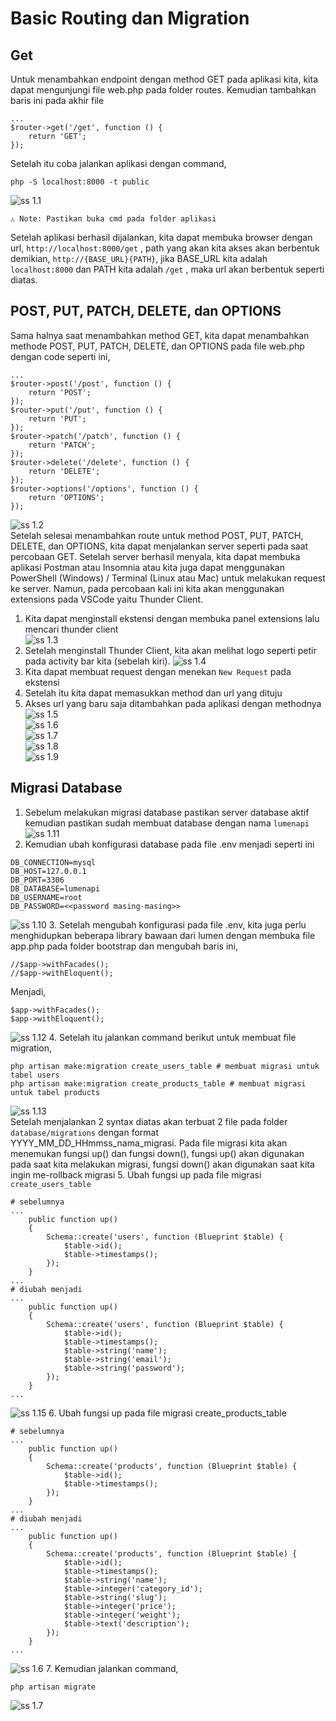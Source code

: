 # Basic Routing dan Migration

## Get
Untuk menambahkan endpoint dengan method GET pada aplikasi kita, kita dapat mengunjungi file web.php pada folder routes. Kemudian tambahkan baris ini pada akhir file

```
...
$router->get('/get', function () {
    return 'GET';
});
```
Setelah itu coba jalankan aplikasi dengan command,
```
php -S localhost:8000 -t public
```
![ss 1.1](../modul%204/ss%204/1.1.png)
```
⚠ Note: Pastikan buka cmd pada folder aplikasi
```
Setelah aplikasi berhasil dijalankan, kita dapat membuka browser dengan url, `http://localhost:8000/get` , path yang akan kita akses akan berbentuk demikian, `http://{BASE_URL}{PATH}`, jika BASE_URL kita adalah `localhost:8000` dan PATH kita adalah `/get` , maka url akan berbentuk seperti diatas.

## POST, PUT, PATCH, DELETE, dan OPTIONS
Sama halnya saat menambahkan method GET, kita dapat menambahkan methode POST, PUT, PATCH, DELETE, dan OPTIONS pada file web.php dengan code seperti ini,
```
...
$router->post('/post', function () {
    return 'POST';
});
$router->put('/put', function () {
    return 'PUT';
});
$router->patch('/patch', function () {
    return 'PATCH';
});
$router->delete('/delete', function () {
    return 'DELETE';
});
$router->options('/options', function () {
    return 'OPTIONS';
});
```
![ss 1.2](../modul%204/ss%204/1.2.png) <br>
Setelah selesai menambahkan route untuk method POST, PUT, PATCH, DELETE, dan OPTIONS, kita dapat menjalankan server seperti pada saat percobaan GET. Setelah server berhasil menyala, kita dapat membuka aplikasi Postman atau Insomnia atau kita juga dapat menggunakan PowerShell (Windows) / Terminal (Linux atau Mac) untuk melakukan request ke server. Namun, pada percobaan kali ini kita akan menggunakan extensions pada VSCode yaitu Thunder Client. 
1. Kita dapat menginstall ekstensi dengan membuka panel extensions lalu mencari thunder client <br>
![ss 1.3](../modul%204/ss%204/1.3.png)
2. Setelah menginstall Thunder Client, kita akan melihat logo seperti petir pada activity bar kita (sebelah kiri).
![ss 1.4](../modul%204/ss%204/1.4.png)
3. Kita dapat membuat request dengan menekan `New Request` pada ekstensi
4. Setelah itu kita dapat memasukkan method dan url yang dituju 
5. Akses url yang baru saja ditambahkan pada aplikasi dengan methodnya<br>
![ss 1.5](../modul%204/ss%204/1.5.png) <br>
![ss 1.6](../modul%204/ss%204/1.6.png) <br>
![ss 1.7](../modul%204/ss%204/1.7.png) <br>
![ss 1.8](../modul%204/ss%204/1.8.png) <br>
![ss 1.9](../modul%204/ss%204/1.9.png)

## Migrasi Database
1. Sebelum melakukan migrasi database pastikan server database aktif kemudian pastikan sudah membuat database dengan nama `lumenapi` <br>
![ss 1.11](../modul%204/ss%204/1.11.png)
2. Kemudian ubah konfigurasi database pada file .env menjadi seperti ini

```
DB_CONNECTION=mysql
DB_HOST=127.0.0.1
DB_PORT=3306
DB_DATABASE=lumenapi
DB_USERNAME=root
DB_PASSWORD=<<password masing-masing>>
```
![ss 1.10](../modul%204/ss%204/1.10.png)
3. Setelah mengubah konfigurasi pada file .env, kita juga perlu menghidupkan beberapa library bawaan dari lumen dengan membuka file app.php pada folder bootstrap dan mengubah baris ini,
```
//$app->withFacades();
//$app->withEloquent();
```
Menjadi,
```
$app->withFacades();
$app->withEloquent();
```
![ss 1.12](../modul%204/ss%204/1.12.png)
4. Setelah itu jalankan command berikut untuk membuat file migration, 
```
php artisan make:migration create_users_table # membuat migrasi untuk tabel users 
php artisan make:migration create_products_table # membuat migrasi untuk tabel products
```
![ss 1.13](../modul%204/ss%204/1.13.png) <br>
Setelah menjalankan 2 syntax diatas akan terbuat 2 file pada folder `database/migrations` dengan format YYYY_MM_DD_HHmmss_nama_migrasi. Pada file migrasi kita akan menemukan fungsi up() dan fungsi down(), fungsi up() akan digunakan pada saat kita melakukan migrasi, fungsi down() akan digunakan saat kita ingin me-rollback migrasi
5. Ubah fungsi up pada file migrasi `create_users_table`
```
# sebelumnya
...
    public function up()
    {
        Schema::create('users', function (Blueprint $table) {
            $table->id();
            $table->timestamps();
        });
    }
...
# diubah menjadi
...
    public function up()
    {
        Schema::create('users', function (Blueprint $table) {
            $table->id();
            $table->timestamps();
            $table->string('name');
            $table->string('email');
            $table->string('password');
        });
    }
...
```
![ss 1.15](../modul%204/ss%204/1.15.png)
6. Ubah fungsi up pada file migrasi create_products_table
```
# sebelumnya
...
    public function up()
    {
        Schema::create('products', function (Blueprint $table) {
            $table->id();
            $table->timestamps();
        });
    }
...
# diubah menjadi
...
    public function up()
    {
        Schema::create('products', function (Blueprint $table) {
            $table->id();
            $table->timestamps();
            $table->string('name');
            $table->integer('category_id');
            $table->string('slug');
            $table->integer('price');
            $table->integer('weight');
            $table->text('description');
        });
    }
...
```
![ss 1.6](../modul%204/ss%204/1.6.png)
7. Kemudian jalankan command,
```
php artisan migrate
```
![ss 1.7](../modul%204/ss%204/1.7.png)